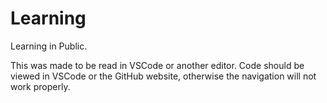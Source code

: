 # Learning
Learning in Public.

This was made to be read in VSCode or another editor. Code should be viewed in VSCode or the GitHub website, otherwise the navigation will not work properly.
